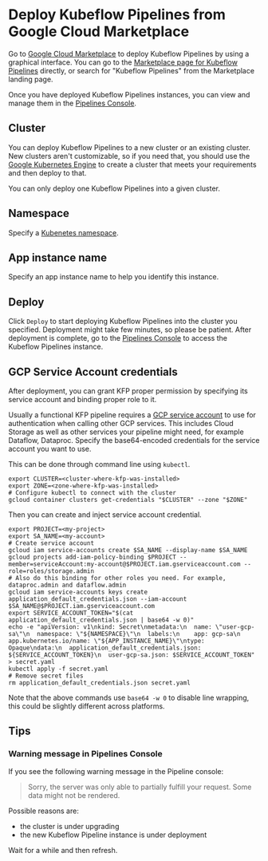 # Deploy Kubeflow Pipelines from Google Cloud Marketplace

Go to [Google Cloud Marketplace](https://console.cloud.google.com/marketplace) to deploy Kubeflow Pipelines by using a graphical interface.
You can go to the [Marketplace page for Kubeflow Pipelines](https://console.cloud.google.com/marketplace/details/google-cloud-ai-platform/kubeflow-pipelines) directly, or search for "Kubeflow Pipelines" from the Marketplace landing page.

Once you have deployed Kubeflow Pipelines instances, you can view and manage them in the [Pipelines Console](http://console.cloud.google.com/ai-platform/pipelines).

## Cluster

You can deploy Kubeflow Pipelines to a new cluster or an existing cluster. New clusters aren't customizable, so if you need that, you should use the [Google Kubernetes Engine](https://console.cloud.google.com/kubernetes/list) to create a cluster that meets your requirements and then deploy to that.

You can only deploy one Kubeflow Pipelines into a given cluster.

## Namespace
Specify a [Kubenetes namespace](https://kubernetes.io/docs/concepts/overview/working-with-objects/namespaces/).

## App instance name
Specify an app instance name to help you identify this instance.

## Deploy
Click `Deploy` to start deploying Kubeflow Pipelines into the cluster you specified.
Deployment might take few minutes, so please be patient. After deployment is complete, go to the [Pipelines Console](http://pantheon.corp.google.com/ai-platform/pipelines) to access the Kubeflow Pipelines instance.

## GCP Service Account credentials
After deployment, you can grant KFP proper permission by specifying its service account and binding
proper role to it.

Usually a functional KFP pipeline requires a [GCP service account](https://cloud.google.com/iam/docs/service-accounts) to use for 
authentication when calling other GCP services. This includes Cloud Storage as well as other services your pipeline might need, 
for example Dataflow, Dataproc. Specify the base64-encoded credentials for the service account you want to use.

This can be done through command line using `kubectl`.
```
export CLUSTER=<cluster-where-kfp-was-installed>
export ZONE=<zone-where-kfp-was-installed>
# Configure kubectl to connect with the cluster
gcloud container clusters get-credentials "$CLUSTER" --zone "$ZONE"
```
Then you can create and inject service account credential.
```
export PROJECT=<my-project>
export SA_NAME=<my-account>
# Create service account
gcloud iam service-accounts create $SA_NAME --display-name $SA_NAME
gcloud projects add-iam-policy-binding $PROJECT --member=serviceAccount:my-account@$PROJECT.iam.gserviceaccount.com --role=roles/storage.admin
# Also do this binding for other roles you need. For example, dataproc.admin and dataflow.admin
gcloud iam service-accounts keys create application_default_credentials.json --iam-account $SA_NAME@$PROJECT.iam.gserviceaccount.com
export SERVICE_ACCOUNT_TOKEN="$(cat application_default_credentials.json | base64 -w 0)"
echo -e "apiVersion: v1\nkind: Secret\nmetadata:\n  name: \"user-gcp-sa\"\n  namespace: \"${NAMESPACE}\"\n  labels:\n    app: gcp-sa\n    app.kubernetes.io/name: \"${APP_INSTANCE_NAME}\"\ntype: Opaque\ndata:\n  application_default_credentials.json: ${SERVICE_ACCOUNT_TOKEN}\n  user-gcp-sa.json: $SERVICE_ACCOUNT_TOKEN" > secret.yaml
kubectl apply -f secret.yaml
# Remove secret files
rm application_default_credentials.json secret.yaml
```

Note that the above commands use `base64 -w 0` to disable line wrapping, this could be slightly different
across platforms.

## Tips

### Warning message in Pipelines Console
If you see the following warning message in the Pipeline console:

> Sorry, the server was only able to partially fulfill your request. Some data might not be rendered.

Possible reasons are:
- the cluster is under upgrading
- the new Kubeflow Pipeline instance is under deployment

Wait for a while and then refresh.